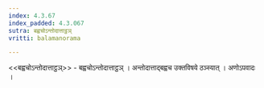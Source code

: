 ```yaml
---
index: 4.3.67
index_padded: 4.3.067
sutra: बह्वचोऽन्तोदात्ताट्ठञ्
vritti: balamanorama

---
```

<<बह्वचोऽन्तोदात्ताट्ठञ्>> - बह्वचोऽन्तोदात्ताट्ठञ् । अन्तोदात्ताद्बह्वच उक्तविषये ठञ्स्यात् । अणोऽपवादः ।